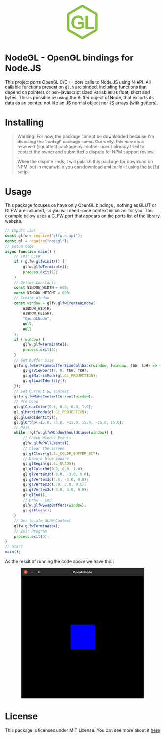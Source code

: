 <p align="center">
  <img width="100" src="./.github/images/nodegl.png" alt="NodeGL Logo">
</p>

# NodeGL - OpenGL bindings for Node.JS

This project ports OpenGL C/C++ core calls to Node.JS using N-API.
All callable functions present on `gl.h` are binded, including
functions that depend on pointers or non-javascript sized variables
as float, short and bytes.
This is possible by using the Buffer object of Node, that exports its
data as an pointer, not like an JS normal object nor JS arrays (with getters).

# Installing

> Warning: For now, the package cannot be downloaded because I'm disputing the 'nodegl' package name. Currently, this name is a reserved (squatted) package by another user. I already tried to contact the owner and submitted a dispute for NPM support review.
>
> When the dispute ends, I will publish this package for download on NPM, but in meanwhile you can download and build-it using the `build` script.
<!--
Using Npm:
```
npm install nodegl
```
Using Yarn:
```
yarn add nodegl
``` -->

# Usage

This package focuses on have only OpenGL bindings , nothing as GLUT or GLFW are included, so you
will need some context initializer for you. This example below uses a [GLFW port](https://github.com/Reon90/glfwJS) that appears on the ports list of the library website.

```javascript
// Import Libs
const glfw = require("glfw-n-api");
const gl = require("nodegl");
// Setup Code
async function main() {
	// Init GLFW
	if (!glfw.glfwInit()) {
		glfw.glfwTerminate();
		process.exit(1);
	}
	// Define Constants
	const WINDOW_WIDTH = 600;
	const WINDOW_HEIGHT = 600;
	// Create Window
	const window = glfw.glfwCreateWindow(
		WINDOW_WIDTH,
		WINDOW_HEIGHT,
		"OpenGLNode",
		null,
		null
	);
	if (!window) {
		glfw.glfwTerminate();
		process.exit(1);
	}
	// Get Buffer Size
	glfw.glfwSetFramebufferSizeCallback(window, (window, fbW, fbH) => {
		gl.glViewport(0, 0, fbW, fbH);
		gl.glMatrixMode(gl.GL_PROJECTION);
		gl.glLoadIdentity();
	});
	// Set Current GL Context
	glfw.glfwMakeContextCurrent(window);
	// Pre Loop
	gl.glClearColor(0.0, 0.0, 0.0, 1.0);
	gl.glMatrixMode(gl.GL_PROJECTION);
	gl.glLoadIdentity();
	gl.glOrtho(-15.0, 15.0, -15.0, 15.0, -15.0, 15.0);
	// Main
	while (!glfw.glfwWindowShouldClose(window)) {
		// Check Window Events
		glfw.glfwPollEvents();
		// Clear the screen
		gl.glClear(gl.GL_COLOR_BUFFER_BIT);
		// Draw a blue square
		gl.glBegin(gl.GL_QUADS);
		gl.glColor3d(0.0, 0.0, 1.0);
		gl.glVertex3d(-3.0, -3.0, 0.0);
		gl.glVertex3d(3.0, -3.0, 0.0);
		gl.glVertex3d(3.0, 3.0, 0.0);
		gl.glVertex3d(-3.0, 3.0, 0.0);
		gl.glEnd();
		// Draw - End
		glfw.glfwSwapBuffers(window);
		gl.glFlush();
	}
	// Deallocate GLFW Context
	glfw.glfwTerminate();
	// Exit Program
	process.exit(0);
}
// Start
main();
```
As the result of running the code above we have this :

<p align="center">
  <img width="400" src="./.github/images/simple-example.png" alt="Simple Example Result">
</p>

# License
This package is licensed under MIT License. You can see more about it [here](./LICENSE.md)
